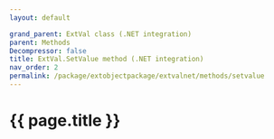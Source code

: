 ```yaml
---
layout: default

grand_parent: ExtVal class (.NET integration)
parent: Methods
Decompressor: false
title: ExtVal.SetValue method (.NET integration)
nav_order: 2
permalink: /package/extobjectpackage/extvalnet/methods/setvalue
---
```

# {{ page.title }}
